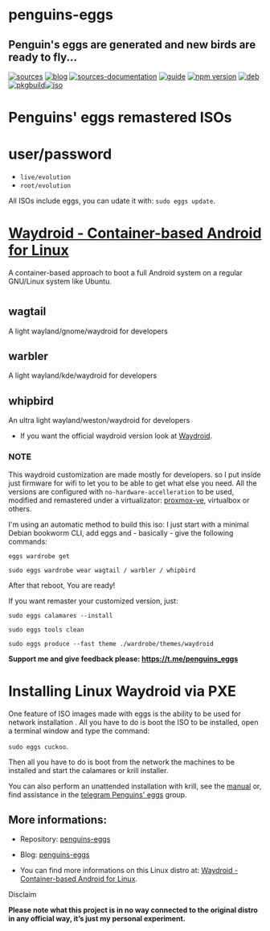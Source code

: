 penguins-eggs
=============

## Penguin&#39;s eggs are generated and new birds are ready to fly...
[![sources](https://img.shields.io/badge/github-sources-cyan)](https://github.com/pieroproietti/penguins-eggs)
[![blog](https://img.shields.io/badge/blog-penguin's%20eggs-cyan)](https://penguins-eggs.net)
[![sources-documentation](https://img.shields.io/badge/sources-documentation-blue)](https://penguins-eggs.net/sources-documentation/index.html)
[![guide](https://img.shields.io/badge/guide-penguin's%20eggs-cyan)](https://penguins-eggs.net/book/)
[![npm version](https://img.shields.io/npm/v/penguins-eggs.svg)](https://npmjs.org/package/penguins-eggs)
[![deb](https://img.shields.io/badge/deb-packages-blue)](https://sourceforge.net/projects/penguins-eggs/files/DEBS)
[![pkgbuild](https://img.shields.io/badge/pkgbuild-packages-blue)](https://sourceforge.net/projects/penguins-eggs/files/PKGBUILD)[![iso](https://img.shields.io/badge/iso-images-cyan)](https://sourceforge.net/projects/penguins-eggs/files/ISOS)


# Penguins' eggs remastered ISOs

# user/password
* ```live/evolution```
* ```root/evolution```

All ISOs include eggs, you can udate it with: ```sudo eggs update```.

# [Waydroid - Container-based Android for Linux](https://waydro.id/)

A container-based approach to boot a full Android system on a regular GNU/Linux system like Ubuntu.


# 
##  **wagtail**
A light wayland/gnome/waydroid for developers

##  **warbler**
A light wayland/kde/waydroid for developers

##  **whipbird**
An ultra light wayland/weston/waydroid for developers


* If you want the official waydroid version look at [Waydroid](https://waydro.id/#wdlinux). 

### NOTE

This waydroid customization are made mostly for developers. so I put inside just firmware for wifi to let you to be able to get what else you need. All the versions are configured with ``no-hardware-accelleration`` to be used, modified and remastered under a virtualizator: [proxmox-ve](https://www.proxmox.com/en/proxmox-ve), virtualbox or others.

I'm using an automatic method to build this iso: I just start with a minimal Debian bookworm CLI, add eggs and - basically - give the following commands:

`eggs wardrobe get`

`sudo eggs wardrobe wear wagtail / warbler / whipbird`

After that reboot, You are ready!

If you want remaster your customized version, just:

`sudo eggs calamares --install`

`sudo eggs tools clean`

`sudo eggs produce --fast theme ./wardrobe/themes/waydroid`

**Support me and give feedback please: https://t.me/penguins_eggs**


# Installing Linux Waydroid via PXE

One feature of ISO images made with eggs is the ability to be used for network installation . All you have to do is boot the ISO to be installed, open a terminal window and type the command: 

``sudo eggs cuckoo``.

Then all you have to do is boot from the network the machines to be installed and start the calamares or krill installer.

You can also perform an unattended installation with krill, see the [manual](https://penguins-eggs.net/docs/Tutorial/english) or, find assistance in the [telegram Penguins' eggs](https://t.me/penguins_eggs) group.



## More informations:

* Repository: [penguins-eggs](https://github.com/pieroproietti/penguins-eggs)
* Blog: [penguins-eggs](https://penguins-eggs.net)

* You can find more informations on this Linux distro at: [Waydroid - Container-based Android for Linux](https://waydro.id/).


Disclaim

__Please note what this project is in no way connected to the original distro in any official way, it’s just my personal experiment.__
